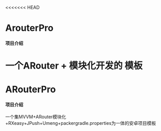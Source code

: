<<<<<<< HEAD
# ArouterPro

#### 项目介绍
一个ARouter + 模块化开发的 模板
=======
# ARouterPro

#### 项目介绍
一个集MVVM+ARouter模块化+RXeasy+JPush+Umeng+packergradle.properties为一体的安卓项目模板
